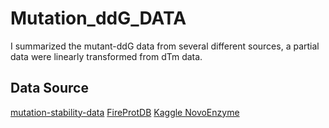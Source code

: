 # Mutation_ddG_DATA

I summarized the mutant-ddG data from several different sources, a partial data were linearly transformed from dTm data.

Data Source
----
[mutation-stability-data](https://github.com/JinyuanSun/mutation-stability-data)
[FireProtDB](https://www.kaggle.com/code/dschettler8845/novo-esp-fireprotdb-a-better-train-dataset/data)
[Kaggle NovoEnzyme](https://www.kaggle.com/code/cdeotte/train-data-13-000-single-point-edit-mutations/data?select=train_single_edit_mutations_v2.csv)
